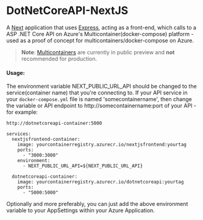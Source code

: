 # DotNetCoreAPI-NextJS
A [Next](https://nextjs.org/) application that uses [Express](http://expressjs.com/), acting as a front-end, which calls to a ASP .NET Core API on Azure's Multicontainer(docker-compose) platform - used as a proof of concept for multicontainers/docker-compose on Azure.
> **Note**: [Multicontainers](https://docs.microsoft.com/en-us/azure/app-service/tutorial-multi-container-app) are currently in public preview and **not** recommended for production.

#### Usage: 
The environment variable NEXT_PUBLIC_URL_API should be changed to the service(container name) that you're connecting to. If your API service in your `docker-compose.yml` file is named 'somecontainername', then change the variable or API endpoint to http://somecontainername:port of your API - for example:

```http://dotnetcoreapi-container:5000```
  
```
services:
  nextjsfrontend-container:
    image: yourcontainerregistry.azurecr.io/nextjsfrontend:yourtag
    ports:
      - "3000:3000"
    environment:
      - NEXT_PUBLIC_URL_API=${NEXT_PUBLIC_URL_API}

  dotnetcoreapi-container:
    image: yourcontainerregistry.azurecr.io/dotnetcoreapi:yourtag
    ports:
      - "5000:5000"
```

Optionally and more preferably, you can just add the above environment variable to your AppSettings within your Azure Application.


